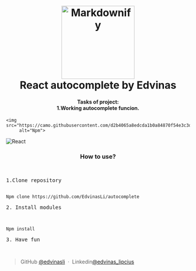 
<h1 align="center">
  <br>
  <a href="http://www.amitmerchant.com/electron-markdownify"><img src="https://avatars.githubusercontent.com/u/105659762?v=4" alt="Markdownify" width="200" ></a> 
  <br>
  React autocomplete by Edvinas
  <br>
</h1>

<h4 align="center">Tasks of project: <br/> 1.Working autocomplete funcion.
 </h4>

<p align="center">
  
    <img src="https://camo.githubusercontent.com/d2b4065a8edcda1b0a84870f54e3c3d05c1fcb8ef827a3b63882312579050147/68747470733a2f2f696d672e736869656c64732e696f2f6e706d2f762f6e706d2e737667"
         alt="Npm">
  
   <img src="https://d2zv2ciw0ln4h1.cloudfront.net/uploads/react-plus-nodejs-small.png_04e540dd4f.png"
         alt="React">
</p>
<h3 align='center'>How to use?</h3>

<p align="center">

 <pre> 
<p>1.Clone repository</p><code>
Npm clone https://github.com/EdvinasLi/autocomplete</code> 
<p>2. Install modules</p>
<code>
Npm install</code>
<p>3. Have fun</p>
</pre>
</p>




> GitHub [@edvinasli](https://github.com/edvinasli) &nbsp;&middot;&nbsp;
> Linkedin[@edvinas_lipcius](www.linkedin.com/in/edvinas-lipcius)
